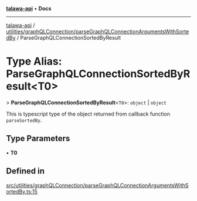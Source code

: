[**talawa-api**](../../../../README.md) • **Docs**

***

[talawa-api](../../../../modules.md) / [utilities/graphQLConnection/parseGraphQLConnectionArgumentsWithSortedBy](../README.md) / ParseGraphQLConnectionSortedByResult

# Type Alias: ParseGraphQLConnectionSortedByResult\<T0\>

\> **ParseGraphQLConnectionSortedByResult**\<`T0`\>: `object` \| `object`

This is typescript type of the object returned from callback function `parseSortedBy`.

## Type Parameters

• **T0**

## Defined in

[src/utilities/graphQLConnection/parseGraphQLConnectionArgumentsWithSortedBy.ts:15](https://github.com/PalisadoesFoundation/talawa-api/blob/60937520d7a29ccf883a9c6a7c2d186bae92a81b/src/utilities/graphQLConnection/parseGraphQLConnectionArgumentsWithSortedBy.ts#L15)
